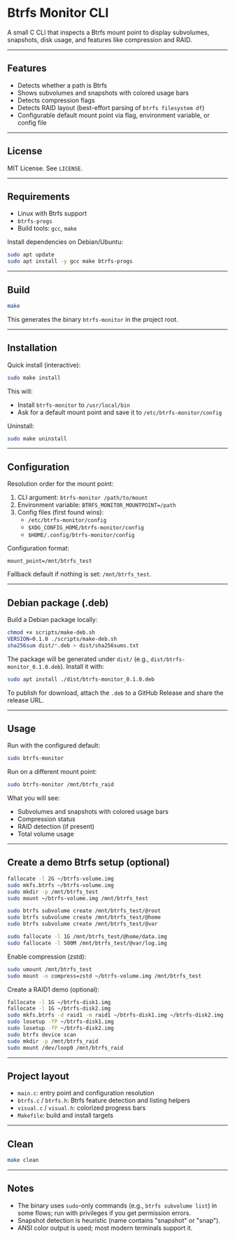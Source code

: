 # Btrfs Monitor CLI

A small C CLI that inspects a Btrfs mount point to display subvolumes, snapshots, disk usage, and features like compression and RAID.

---

## Features

- Detects whether a path is Btrfs
- Shows subvolumes and snapshots with colored usage bars
- Detects compression flags
- Detects RAID layout (best-effort parsing of `btrfs filesystem df`)
- Configurable default mount point via flag, environment variable, or config file

---

## License

MIT License. See `LICENSE`.

---

## Requirements

- Linux with Btrfs support
- `btrfs-progs`
- Build tools: `gcc`, `make`

Install dependencies on Debian/Ubuntu:

```bash
sudo apt update
sudo apt install -y gcc make btrfs-progs
```

---

## Build

```bash
make
```

This generates the binary `btrfs-monitor` in the project root.

---

## Installation

Quick install (interactive):

```bash
sudo make install
```

This will:
- Install `btrfs-monitor` to `/usr/local/bin`
- Ask for a default mount point and save it to `/etc/btrfs-monitor/config`

Uninstall:

```bash
sudo make uninstall
```

---

## Configuration

Resolution order for the mount point:

1. CLI argument: `btrfs-monitor /path/to/mount`
2. Environment variable: `BTRFS_MONITOR_MOUNTPOINT=/path`
3. Config files (first found wins):
   - `/etc/btrfs-monitor/config`
   - `$XDG_CONFIG_HOME/btrfs-monitor/config`
   - `$HOME/.config/btrfs-monitor/config`

Configuration format:

```
mount_point=/mnt/btrfs_test
```

Fallback default if nothing is set: `/mnt/btrfs_test`.

---

## Debian package (.deb)

Build a Debian package locally:

```bash
chmod +x scripts/make-deb.sh
VERSION=0.1.0 ./scripts/make-deb.sh
sha256sum dist/*.deb > dist/sha256sums.txt
```

The package will be generated under `dist/` (e.g., `dist/btrfs-monitor_0.1.0.deb`). Install it with:

```bash
sudo apt install ./dist/btrfs-monitor_0.1.0.deb
```

To publish for download, attach the `.deb` to a GitHub Release and share the release URL.

---

## Usage

Run with the configured default:

```bash
sudo btrfs-monitor
```

Run on a different mount point:

```bash
sudo btrfs-monitor /mnt/btrfs_raid
```

What you will see:

- Subvolumes and snapshots with colored usage bars
- Compression status
- RAID detection (if present)
- Total volume usage

---

## Create a demo Btrfs setup (optional)

```bash
fallocate -l 2G ~/btrfs-volume.img
sudo mkfs.btrfs ~/btrfs-volume.img
sudo mkdir -p /mnt/btrfs_test
sudo mount ~/btrfs-volume.img /mnt/btrfs_test

sudo btrfs subvolume create /mnt/btrfs_test/@root
sudo btrfs subvolume create /mnt/btrfs_test/@home
sudo btrfs subvolume create /mnt/btrfs_test/@var

sudo fallocate -l 1G /mnt/btrfs_test/@home/data.img
sudo fallocate -l 500M /mnt/btrfs_test/@var/log.img
```

Enable compression (zstd):

```bash
sudo umount /mnt/btrfs_test
sudo mount -o compress=zstd ~/btrfs-volume.img /mnt/btrfs_test
```

Create a RAID1 demo (optional):

```bash
fallocate -l 1G ~/btrfs-disk1.img
fallocate -l 1G ~/btrfs-disk2.img
sudo mkfs.btrfs -d raid1 -m raid1 ~/btrfs-disk1.img ~/btrfs-disk2.img
sudo losetup -fP ~/btrfs-disk1.img
sudo losetup -fP ~/btrfs-disk2.img
sudo btrfs device scan
sudo mkdir -p /mnt/btrfs_raid
sudo mount /dev/loop0 /mnt/btrfs_raid
```

---

## Project layout

- `main.c`: entry point and configuration resolution
- `btrfs.c` / `btrfs.h`: Btrfs feature detection and listing helpers
- `visual.c` / `visual.h`: colorized progress bars
- `Makefile`: build and install targets

---

## Clean

```bash
make clean
```

---

## Notes

- The binary uses `sudo`-only commands (e.g., `btrfs subvolume list`) in some flows; run with privileges if you get permission errors.
- Snapshot detection is heuristic (name contains "snapshot" or "snap").
- ANSI color output is used; most modern terminals support it.


